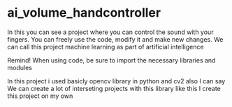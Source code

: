 # ai_volume_handcontroller
In this you can see a project where you can control the sound with your fingers.
You can freely use the code, modify it and make new changes. 
We can call this project machine learning as part of artificial intelligence

Remind! When using code, be sure to import the necessary libraries and modules

In this project i used basicly opencv library in python and cv2 also
I can say We can create a lot of interseting projects with this library like this
I create this project on my own

